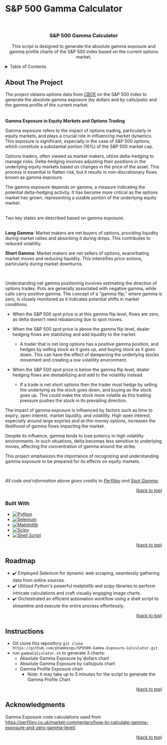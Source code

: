 # S&P 500 Gamma Calculator
<a name="readme-top"></a>
<!-- PROJECT LOGO -->
<br />
<div align="center">

<h3 align="center">S&P 500 Gamma Calculator</h3>

  <p align="center">
This script is designed to generate the absolute gamma exposure and gamma profile charts of the S&P 500 index based on the current options market.
  </p>
</div>


<!-- TABLE OF CONTENTS -->
<details>
  <summary>Table of Contents</summary>
  <ol>
    <li>
      <a href="#about-the-project">About The Project</a>
      <ul>
        <li><a href="#built-with">Built With</a></li>
      </ul>
    </li>
    <li><a href="#roadmap">Roadmap</a></li>
    <li><a href="#instructions">Instructions</a></li>
<li><a href="#acknowledgments">Acknowledgments</a></li>
  </ol>
</details>


<!-- ABOUT THE PROJECT -->
## About The Project


The project obtains options data from [CBOE](https://www.cboe.com/delayed_quotes/spx/quote_table) on the S&P 500 index to generate the absolute gamma exposure (by dollars and by calls/puts) and the gamma profile of the current market.
<br/>
<br/>
<br/>
**Gamma Exposure in Equity Markets and Options Trading**

Gamma exposure refers to the impact of options trading, particularly in equity markets, and plays a crucial role in influencing market dynamics. This exposure is significant, especially in the case of S&P 500 options, which constitute a substantial portion (16%) of the S&P 500 market cap.

Options traders, often viewed as market makers, utilize delta-hedging to manage risks. Delta-hedging involves adjusting their positions in the underlying equity markets based on changes in the price of the asset. This process is essential to flatten risk, but it results in non-discretionary flows known as gamma exposure.

The gamma exposure depends on gamma, a measure indicating the potential delta-hedging activity. It has become more critical as the options market has grown, representing a sizable portion of the underlying equity market.

<br/>
Two key states are described based on gamma exposure:
<br/>
<br/>

**Long Gamma**: Market makers are net buyers of options, providing liquidity during market rallies and absorbing it during drops. This contributes to reduced volatility.

**Short Gamma**: Market makers are net sellers of options, exacerbating market moves and reducing liquidity. This intensifies price actions, particularly during market downturns.

<br/>

Understanding net gamma positioning involves estimating the direction of options trades. Puts are generally associated with negative gamma, while calls carry positive gamma. The concept of a "gamma flip," where gamma is zero, is closely monitored as it indicates potential shifts in market conditions.

- When the S&P 500 spot price is at this gamma flip level, flows are zero, as delta doesn’t need rebalancing due to spot moves.


- When the S&P 500 spot price is above the gamma flip level, dealer hedging flows are stabilizing and add liquidity to the market.
  - A trader that is net long options has a positive gamma position, and hedges by selling stock as it goes up, and buying stock as it goes down. This can have the effect of dampening the underlying stocks movement and creating a low volatility environment.


- When the S&P 500 spot price is below the gamma flip level, dealer hedging flows are destabilizing and add to the volatility instead.
  - If a trade is net short options then the trader must hedge by selling the underlying as the stock goes down, and buying as the stock goes up. This could make the stock more volatile as this trading pressure pushes the stock in its prevailing direction. 


The impact of gamma exposure is influenced by factors such as time to expiry, open interest, market liquidity, and volatility. High open interest, especially around large expiries and at-the-money options, increases the likelihood of gamma flows impacting the market.

Despite its influence, gamma tends to lose potency in high volatility environments. In such situations, delta becomes less sensitive to underlying moves, affecting the concentration of gamma around the strike.

This project emphasizes the importance of recognizing and understanding gamma exposure to be prepared for its effects on equity markets.

<br/>

*All code and information above gives credits to [Perfiliev](https://perfiliev.co.uk/market-commentary/how-to-calculate-gamma-exposure-and-zero-gamma-level/) and [Spot Gamma](https://support.spotgamma.com/hc/en-us/articles/15413261162387-Gamma-Flip).*
<p align="right">(<a href="#readme-top">back to top</a>)</p>



### Built With

* [![Python][Python.py]][Python-url]
* [![Selenium][Selenium]][Selenium-url]
* [![Matplotlib][Matplotlib]][Matplotlib-url]
* [![Scipy][Scipy]][Scipy-url]
* [![Shell Script][Shell]][Shell-url]


<p align="right">(<a href="#readme-top">back to top</a>)</p>

<!-- ROADMAP -->
## Roadmap

- ✔️ Employed Selenium for dynamic web scraping, seamlessly gathering data from online sources.
- ✔️ Utilized Python's powerful matplotlib and scipy libraries to perform intricate calculations and craft visually engaging image charts.
- ✔️ Orchestrated an efficient automation workflow using a shell script to streamline and execute the entire process effortlessly.



<p align="right">(<a href="#readme-top">back to top</a>)</p>


<!-- INSTRUCTIONS -->
## Instructions

- Git clone this repository ```git clone https://github.com/phammings/SPX500-Gamma-Exposure-Calculator.git```
- run ```gammaCalculator.sh``` to generate 3 charts:
  - Absolute Gamma Exposure by dollars chart
  - Absolute Gamma Exposure by calls/puts chart
  - Gamma Profile Exposure chart
    - Note: it may take up to 5 minutes for the script to generate the Gamma Profile Chart

    
<p align="right">(<a href="#readme-top">back to top</a>)</p>

<!-- ACKNOWLEDGMENTS -->
## Acknowledgments

Gamma Exposure code calculations used from https://perfiliev.co.uk/market-commentary/how-to-calculate-gamma-exposure-and-zero-gamma-level/.

<p align="right">(<a href="#readme-top">back to top</a>)</p>

[Python.py]: https://img.shields.io/badge/python-3670A0?style=for-the-badge&logo=python&logoColor=ffdd54
[Python-url]: https://www.python.org/
[Selenium]: https://img.shields.io/badge/-selenium-%43B02A?style=for-the-badge&logo=selenium&logoColor=white
[Selenium-url]: https://www.selenium.dev/
[Matplotlib]: https://img.shields.io/badge/Matplotlib-%23ffffff.svg?style=for-the-badge&logo=Matplotlib&logoColor=black
[Matplotlib-url]: https://matplotlib.org/
[Scipy]: https://img.shields.io/badge/SciPy-%230C55A5.svg?style=for-the-badge&logo=scipy&logoColor=%white
[Scipy-url]: https://scipy.org/
[Shell]: https://img.shields.io/badge/shell_script-%23121011.svg?style=for-the-badge&logo=gnu-bash&logoColor=white
[Shell-url]: https://www.shellscript.sh/

